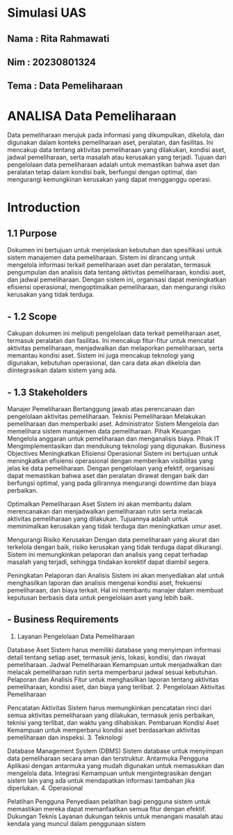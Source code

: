 # Simulasi UAS
## Nama : Rita Rahmawati
## Nim : 20230801324
## Tema : Data Pemeliharaan 
#
#


# ANALISA Data Pemeliharaan

Data pemeliharaan merujuk pada informasi yang dikumpulkan, dikelola, dan digunakan dalam konteks pemeliharaan aset, peralatan, dan fasilitas. Ini mencakup data tentang aktivitas pemeliharaan yang dilakukan, kondisi aset, jadwal pemeliharaan, serta masalah atau kerusakan yang terjadi. Tujuan dari pengelolaan data pemeliharaan adalah untuk memastikan bahwa aset dan peralatan tetap dalam kondisi baik, berfungsi dengan optimal, dan mengurangi kemungkinan kerusakan yang dapat mengganggu operasi.

# Introduction
## 1.1 Purpose
Dokumen ini bertujuan untuk menjelaskan kebutuhan dan spesifikasi untuk sistem manajemen data pemeliharaan. Sistem ini dirancang untuk mengelola informasi terkait pemeliharaan aset dan peralatan, termasuk pengumpulan dan analisis data tentang aktivitas pemeliharaan, kondisi aset, dan jadwal pemeliharaan. Dengan sistem ini, organisasi dapat meningkatkan efisiensi operasional, mengoptimalkan pemeliharaan, dan mengurangi risiko kerusakan yang tidak terduga.

## - 1.2 Scope
Cakupan dokumen ini meliputi pengelolaan data terkait pemeliharaan aset, termasuk peralatan dan fasilitas. Ini mencakup fitur-fitur untuk mencatat aktivitas pemeliharaan, menjadwalkan dan melaporkan pemeliharaan, serta memantau kondisi aset. Sistem ini juga mencakup teknologi yang digunakan, kebutuhan operasional, dan cara data akan dikelola dan diintegrasikan dalam sistem yang ada.

## - 1.3 Stakeholders

Manajer Pemeliharaan Bertanggung jawab atas perencanaan dan pengelolaan aktivitas pemeliharaan.
Teknisi Pemeliharaan Melakukan pemeliharaan dan memperbaiki aset.
Administrator Sistem Mengelola dan memelihara sistem manajemen data pemeliharaan.
Pihak Keuangan Mengelola anggaran untuk pemeliharaan dan menganalisis biaya.
Pihak IT Mengimplementasikan dan mendukung teknologi yang digunakan.
Business Objectives
Meningkatkan Efisiensi Operasional
Sistem ini bertujuan untuk meningkatkan efisiensi operasional dengan memberikan visibilitas yang jelas ke data pemeliharaan. Dengan pengelolaan yang efektif, organisasi dapat memastikan bahwa aset dan peralatan dirawat dengan baik dan berfungsi optimal, yang pada gilirannya mengurangi downtime dan biaya perbaikan.

Optimalkan Pemeliharaan Aset
Sistem ini akan membantu dalam merencanakan dan menjadwalkan pemeliharaan rutin serta melacak aktivitas pemeliharaan yang dilakukan. Tujuannya adalah untuk meminimalkan kerusakan yang tidak terduga dan meningkatkan umur aset.

Mengurangi Risiko Kerusakan
Dengan data pemeliharaan yang akurat dan terkelola dengan baik, risiko kerusakan yang tidak terduga dapat dikurangi. Sistem ini memungkinkan pelaporan dan analisis yang cepat terhadap masalah yang terjadi, sehingga tindakan korektif dapat diambil segera.

Peningkatan Pelaporan dan Analisis
Sistem ini akan menyediakan alat untuk menghasilkan laporan dan analisis mengenai kondisi aset, frekuensi pemeliharaan, dan biaya terkait. Hal ini membantu manajer dalam membuat keputusan berbasis data untuk pengelolaan aset yang lebih baik.

## - Business Requirements
1. Layanan Pengelolaan Data Pemeliharaan

Database Aset Sistem harus memiliki database yang menyimpan informasi detail tentang setiap aset, termasuk jenis, lokasi, kondisi, dan riwayat pemeliharaan.
Jadwal Pemeliharaan Kemampuan untuk menjadwalkan dan melacak pemeliharaan rutin serta memperbarui jadwal sesuai kebutuhan.
Pelaporan dan Analisis Fitur untuk menghasilkan laporan tentang aktivitas pemeliharaan, kondisi aset, dan biaya yang terlibat.
2. Pengelolaan Aktivitas Pemeliharaan

Pencatatan Aktivitas Sistem harus memungkinkan pencatatan rinci dari semua aktivitas pemeliharaan yang dilakukan, termasuk jenis perbaikan, teknisi yang terlibat, dan waktu yang dihabiskan.
Pembaruan Kondisi Aset Kemampuan untuk memperbarui kondisi aset berdasarkan aktivitas pemeliharaan dan inspeksi.
3. Teknologi

Database Management System (DBMS) Sistem database untuk menyimpan data pemeliharaan secara aman dan terstruktur.
Antarmuka Pengguna Aplikasi dengan antarmuka yang mudah digunakan untuk memasukkan dan mengelola data.
Integrasi Kemampuan untuk mengintegrasikan dengan sistem lain yang ada untuk mendapatkan informasi tambahan jika diperlukan.
4. Operasional

Pelatihan Pengguna Penyediaan pelatihan bagi pengguna sistem untuk memastikan mereka dapat memanfaatkan semua fitur dengan efektif.
Dukungan Teknis Layanan dukungan teknis untuk menangani masalah atau kendala yang muncul dalam penggunaan sistem